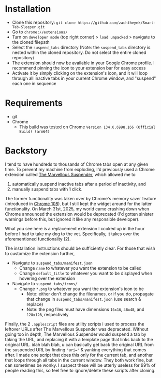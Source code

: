 # Installation

* Clone this repository: `git clone https://github.com/zachtheyek/Smart-Tab-Sleeper.git`
* Go to `chrome://extensions/`
* Turn on `developer mode` (top right corner) > `load unpacked` > navigate to the cloned filepath
* Select the `suspend_tabs` directory (Note: the `suspend_tabs` directory is nested within the cloned repository. Do not select the entire cloned repository)
* The extension should now be available in your Google Chrome profile. I recommend pinning the icon to your extension bar for easy access
* Activate it by simply clicking on the extension's icon, and it will loop through all inactive tabs in your current Chrome window, and "suspend" each one in sequence

# Requirements 

* git
* Chrome
  * This build was tested on Chrome `Version 134.0.6998.166 (Official Build) (arm64)`

# Backstory 

I tend to have hundreds to thousands of Chrome tabs open at any given time. To prevent my machine from exploding, I'd previously used a Chrome extension called [The Marvellous Suspender](https://github.com/gioxx/MarvellousSuspender), which allowed me to
1. automatically suspend inactive tabs after a period of inactivity, and
2. manually suspend tabs with 1 click.

The former functionality was taken over by Chrome's memory saver feature (introduced in [Chrome 108](https://developer.chrome.com/blog/memory-and-energy-saver-mode#:~:text=Chrome%20108%20introduced%20two%20new,Chrome%20utilizes%20their%20system%20resources.)), but I still kept the widget around for the latter functionality. On March 31st, 2025, my world came crashing down when Chrome announced the extension would be deprecated (I'd gotten sinister warnings before this, but ignored it like any responsible developer).

What you see here is a replacement extension I cooked up in the hour before I had to take my dog to the vet. Specifically, it takes over the aforementioned functionality (2). 

The installation instructions should be sufficiently clear. For those that wish to customize the extension further, 
* Navigate to `suspend_tabs/manifest.json`
  * Change `name` to whatever you want the extension to be called
  * Change `default_title` to whatever you want to be displayed when hovering over the extension
* Navigate to `suspend_tabs/icons/`
  * Change `*.png` to whatever you want the extension's icon to be
    * Note: either don't change the filenames, or if you do, propagate that change in `suspend_tabs/manifest.json` (use search & replace)
    * Note: the png files must have dimensions `16x16`, `48x48`, and `128x128`, respectively
 
Finally, the 2 `.applescript` files are utility scripts i used to process the leftover URLs after The Marvellous Suspender was depracated. Without going too in depth, The Marvellous Suspender would suspend a tab by taking the URL, and replacing it with a template page that links back to the original URL. blah blah blah, u can basically get back the original URL from the suspended URL by finding `"uri="` & yanking everything that comes after. I made one script that does this only for the current tab, and another that loops through all tabs in the current window. They both work fine, but can sometimes be wonky. I suspect these will be utterly useless for 99% of people reading this, so feel free to ignore/delete these scripts after cloning.
